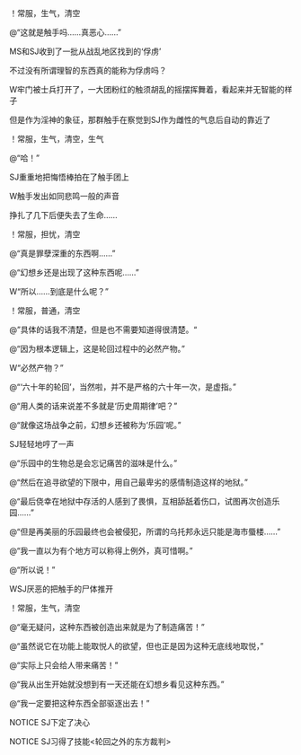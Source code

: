 ！常服，生气，清空

@“这就是触手吗……真恶心……”

MS和SJ收到了一批从战乱地区找到的‘俘虏’

不过没有所谓理智的东西真的能称为俘虏吗？

W牢门被士兵打开了，一大团粉红的触须胡乱的摇摆挥舞着，看起来并无智能的样子

但是作为淫神的象征，那群触手在察觉到SJ作为雌性的气息后自动的靠近了

！常服，生气，清空，生气

@“哈！”

SJ重重地把悔悟棒拍在了触手团上

W触手发出如同悲鸣一般的声音

挣扎了几下后便失去了生命……

！常服，担忧，清空

@“真是罪孽深重的东西啊……”

@“幻想乡还是出现了这种东西呢……”

W“所以……到底是什么呢？”

！常服，普通，清空

@”具体的话我不清楚，但是也不需要知道得很清楚。“

@“因为根本逻辑上，这是轮回过程中的必然产物。”

W“必然产物？”

@“‘六十年的轮回’，当然啦，并不是严格的六十年一次，是虚指。”

@“用人类的话来说差不多就是‘历史周期律’吧？”

@“就像这场战争之前，幻想乡还被称为‘乐园’呢。”

SJ轻轻地哼了一声

@“乐园中的生物总是会忘记痛苦的滋味是什么。”

@“然后在追寻欲望的下限中，用自己最卑劣的感情制造这样的地狱。”

@“最后侥幸在地狱中存活的人感到了畏惧，互相舔舐着伤口，试图再次创造乐园……”

@“但是再美丽的乐园最终也会被侵犯，所谓的乌托邦永远只能是海市蜃楼……”

@“我一直以为有个地方可以称得上例外，真可惜啊。”

@“所以说！”

WSJ厌恶的把触手的尸体推开

！常服，生气，清空

@“毫无疑问，这种东西被创造出来就是为了制造痛苦！”

@“虽然说它在功能上能取悦人的欲望，但也正是因为这种无底线地取悦，”

@“实际上只会给人带来痛苦！”

@“我从出生开始就没想到有一天还能在幻想乡看见这种东西。”

@“我一定要把这种东西全部驱逐出去！”

NOTICE SJ下定了决心

NOTICE SJ习得了技能<轮回之外的东方裁判>